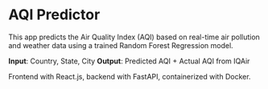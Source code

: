 # AQI Predictor

This app predicts the Air Quality Index (AQI) based on real-time air pollution and weather data using a trained Random Forest Regression model.

**Input**: Country, State, City
**Output**: Predicted AQI + Actual AQI from IQAir

Frontend with React.js, backend with FastAPI, containerized with Docker.
